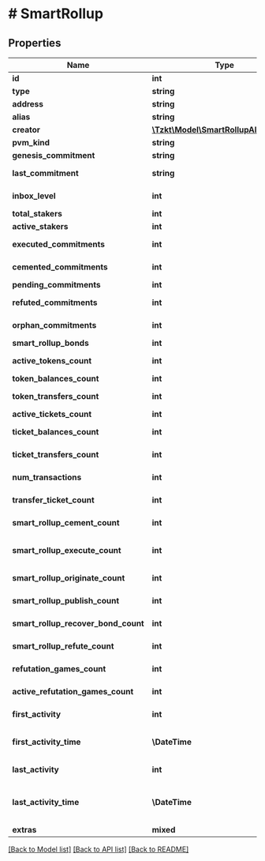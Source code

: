 # # SmartRollup

## Properties

Name | Type | Description | Notes
------------ | ------------- | ------------- | -------------
**id** | **int** | Internal TzKT id | [optional]
**type** | **string** | Type of the account | [optional]
**address** | **string** | Address of the account | [optional]
**alias** | **string** | Name of the account | [optional]
**creator** | [**\Tzkt\Model\SmartRollupAllOfCreator**](SmartRollupAllOfCreator.md) |  | [optional]
**pvm_kind** | **string** | PVM kind: &#x60;arith&#x60; or &#x60;wasm&#x60; | [optional]
**genesis_commitment** | **string** | Genesis commitment hash | [optional]
**last_commitment** | **string** | The most recent cemented commitment hash | [optional]
**inbox_level** | **int** | Inbox level of the most recent cemented commitment | [optional]
**total_stakers** | **int** | Total number of stakers. | [optional]
**active_stakers** | **int** | Total number of active stakers. | [optional]
**executed_commitments** | **int** | Number of commitments that were cemented and executed | [optional]
**cemented_commitments** | **int** | Number of commitments that were cemented (including executed ones) | [optional]
**pending_commitments** | **int** | Number of pending commitments | [optional]
**refuted_commitments** | **int** | Number of commitments that were refuted | [optional]
**orphan_commitments** | **int** | Number of commitments that became orphan, due to their parent was refuted | [optional]
**smart_rollup_bonds** | **int** | Amount of mutez locked as bonds | [optional]
**active_tokens_count** | **int** | Number of account tokens with non-zero balances | [optional]
**token_balances_count** | **int** | Number of tokens the account ever had | [optional]
**token_transfers_count** | **int** | Number of token transfers from/to the account | [optional]
**active_tickets_count** | **int** | Number of tickets the account owns. | [optional]
**ticket_balances_count** | **int** | Number of tickets the account ever owned. | [optional]
**ticket_transfers_count** | **int** | Number of ticket transfers from/to the account. | [optional]
**num_transactions** | **int** | Number of transaction operations related to the account | [optional]
**transfer_ticket_count** | **int** | Number of transfer ticket operations related to the account | [optional]
**smart_rollup_cement_count** | **int** | Number of &#x60;smart_rollup_cement&#x60; operations related to the account | [optional]
**smart_rollup_execute_count** | **int** | Number of &#x60;smart_rollup_execute_outbox_message&#x60; operations related to the account | [optional]
**smart_rollup_originate_count** | **int** | Number of &#x60;smart_rollup_originate&#x60; operations related to the account | [optional]
**smart_rollup_publish_count** | **int** | Number of &#x60;smart_rollup_publish&#x60; operations related to the account | [optional]
**smart_rollup_recover_bond_count** | **int** | Number of &#x60;smart_rollup_recover_bond&#x60; operations related to the account | [optional]
**smart_rollup_refute_count** | **int** | Number of &#x60;smart_rollup_refute&#x60; operations related to the account | [optional]
**refutation_games_count** | **int** | Number of smart rollup refutation games related to the account | [optional]
**active_refutation_games_count** | **int** | Number of active smart rollup refutation games related to the account | [optional]
**first_activity** | **int** | Block height at which the ghost contract appeared first time | [optional]
**first_activity_time** | **\DateTime** | Block datetime at which the ghost contract appeared first time (ISO 8601, e.g. &#x60;2020-02-20T02:40:57Z&#x60;) | [optional]
**last_activity** | **int** | Height of the block in which the ghost contract state was changed last time | [optional]
**last_activity_time** | **\DateTime** | Datetime of the block in which the ghost contract state was changed last time (ISO 8601, e.g. &#x60;2020-02-20T02:40:57Z&#x60;) | [optional]
**extras** | **mixed** | Off-chain extras | [optional]

[[Back to Model list]](../../README.md#models) [[Back to API list]](../../README.md#endpoints) [[Back to README]](../../README.md)

